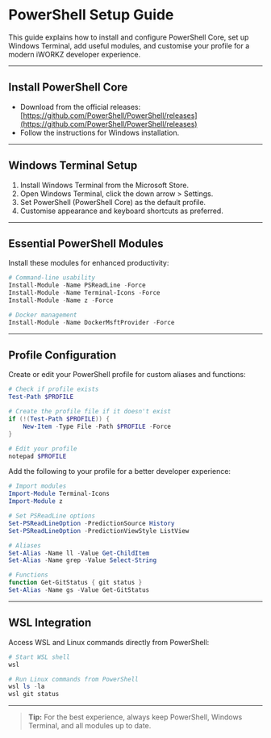 # PowerShell Setup Guide

This guide explains how to install and configure PowerShell Core, set up Windows Terminal, add useful modules, and customise your profile for a modern iWORKZ developer experience.

---

## Install PowerShell Core

* Download from the official releases: [https://github.com/PowerShell/PowerShell/releases](https://github.com/PowerShell/PowerShell/releases)
* Follow the instructions for Windows installation.

---

## Windows Terminal Setup

1. Install Windows Terminal from the Microsoft Store.
2. Open Windows Terminal, click the down arrow > Settings.
3. Set PowerShell (PowerShell Core) as the default profile.
4. Customise appearance and keyboard shortcuts as preferred.

---

## Essential PowerShell Modules

Install these modules for enhanced productivity:

```powershell
# Command-line usability
Install-Module -Name PSReadLine -Force
Install-Module -Name Terminal-Icons -Force
Install-Module -Name z -Force

# Docker management
Install-Module -Name DockerMsftProvider -Force
```

---

## Profile Configuration

Create or edit your PowerShell profile for custom aliases and functions:

```powershell
# Check if profile exists
Test-Path $PROFILE

# Create the profile file if it doesn't exist
if (!(Test-Path $PROFILE)) {
    New-Item -Type File -Path $PROFILE -Force
}

# Edit your profile
notepad $PROFILE
```

Add the following to your profile for a better developer experience:

```powershell
# Import modules
Import-Module Terminal-Icons
Import-Module z

# Set PSReadLine options
Set-PSReadLineOption -PredictionSource History
Set-PSReadLineOption -PredictionViewStyle ListView

# Aliases
Set-Alias -Name ll -Value Get-ChildItem
Set-Alias -Name grep -Value Select-String

# Functions
function Get-GitStatus { git status }
Set-Alias -Name gs -Value Get-GitStatus
```

---

## WSL Integration

Access WSL and Linux commands directly from PowerShell:

```powershell
# Start WSL shell
wsl

# Run Linux commands from PowerShell
wsl ls -la
wsl git status
```

---

> **Tip:** For the best experience, always keep PowerShell, Windows Terminal, and all modules up to date.
